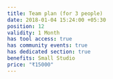 ```yaml
---
title: Team plan (for 3 people)
date: 2018-01-04 15:24:00 +05:30
position: 12
validity: 1 Month
has tool access: true
has community events: true
has dedicated section: true
benefits: Small Studio
price: "₹15000"
---
```


